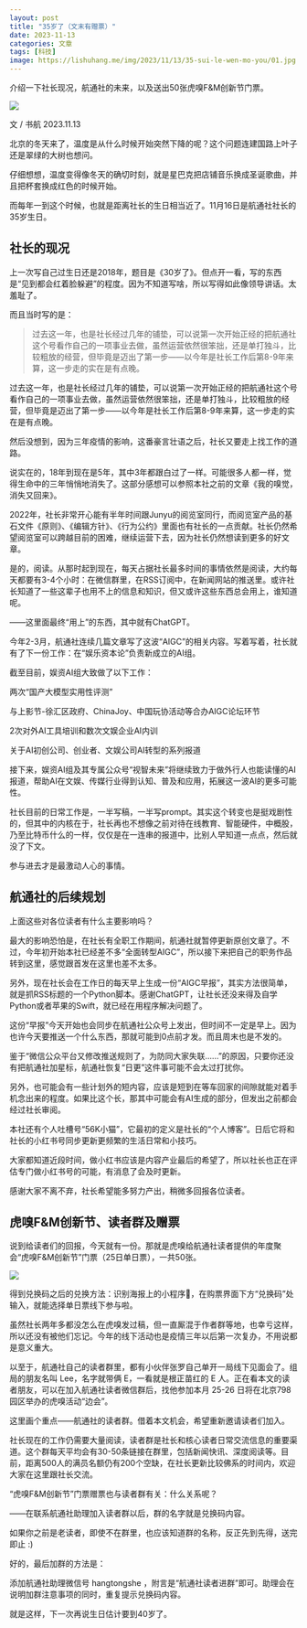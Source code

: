 ```yaml
---
layout: post
title: "35岁了（文末有赠票）"
date: 2023-11-13
categories: 文章
tags: [科技]
image: https://lishuhang.me/img/2023/11/13/35-sui-le-wen-mo-you/01.jpg
---
```


介绍一下社长现况，航通社的未来，以及送出50张虎嗅F&M创新节门票。

![](https://lishuhang.me/img/2023/11/13/35-sui-le-wen-mo-you/01.jpg)

文 / 书航 2023.11.13

北京的冬天来了，温度是从什么时候开始突然下降的呢？这个问题连建国路上叶子还是翠绿的大树也想问。

仔细想想，温度变得像冬天的确切时刻，就是星巴克把店铺音乐换成圣诞歌曲，并且把杯套换成红色的时候开始。

而每年一到这个时候，也就是距离社长的生日相当近了。11月16日是航通社社长的35岁生日。

## 社长的现况

上一次写自己过生日还是2018年，题目是《30岁了》。但点开一看，写的东西是“见到都会红着脸躲避”的程度。因为不知道写啥，所以写得如此像领导讲话。太羞耻了。

而且当时写的是：

> 过去这一年，也是社长经过几年的铺垫，可以说第一次开始正经的把航通社这个号看作自己的一项事业去做，虽然运营依然很笨拙，还是单打独斗，比较粗放的经营，但毕竟是迈出了第一步——以今年是社长工作后第8-9年来算，这一步走的实在是有点晚。

过去这一年，也是社长经过几年的铺垫，可以说第一次开始正经的把航通社这个号看作自己的一项事业去做，虽然运营依然很笨拙，还是单打独斗，比较粗放的经营，但毕竟是迈出了第一步——以今年是社长工作后第8-9年来算，这一步走的实在是有点晚。

然后没想到，因为三年疫情的影响，这番豪言壮语之后，社长又要走上找工作的道路。

说实在的，18年到现在是5年，其中3年都跟白过了一样。可能很多人都一样，觉得生命中的三年悄悄地消失了。这部分感想可以参照本社之前的文章《我的嗅觉，消失又回来》。

2022年，社长非常开心能有半年时间跟Junyu的阅览室同行，而阅览室产品的基石文件《原则》、《编辑方针》、《行为公约》里面也有社长的一点贡献。社长仍然希望阅览室可以跨越目前的困难，继续运营下去，因为社长仍然想读到更多的好文章。

是的，阅读。从那时起到现在，每天占据社长最多时间的事情依然是阅读，大约每天都要有3-4个小时：在微信群里，在RSS订阅中，在新闻网站的推送里。或许社长知道了一些这辈子也用不上的信息和知识，但又或许这些东西总会用上，谁知道呢。

——这里面最终“用上”的东西，其中就有ChatGPT。

今年2-3月，航通社连续几篇文章写了这波“AIGC”的相关内容。写着写着，社长就有了下一份工作：在“娱乐资本论”负责新成立的AI组。

截至目前，娱资AI组大致做了以下工作：

两次“国产大模型实用性评测”

与上影节-徐汇区政府、ChinaJoy、中国玩协活动等合办AIGC论坛环节

2次对外AI工具培训和数次文娱企业AI内训

关于AI初创公司、创业者、文娱公司AI转型的系列报道

接下来，娱资AI组及其专属公众号“视智未来”将继续致力于做外行人也能读懂的AI报道，帮助AI在文娱、传媒行业得到认知、普及和应用，拓展这一波AI的更多可能性。

社长目前的日常工作是，一半写稿，一半写prompt。其实这个转变也是挺戏剧性的，但其中的内核在于，社长再也不想像之前对待在线教育、智能硬件，中概股，乃至比特币什么的一样，仅仅是在一连串的报道中，比别人早知道一点点，然后就没了下文。

参与进去才是最激动人心的事情。

## 航通社的后续规划

上面这些对各位读者有什么主要影响吗？

最大的影响恐怕是，在社长有全职工作期间，航通社就暂停更新原创文章了。不过，今年初开始本社已经差不多“全面转型AIGC”，所以接下来把自己的职务作品转到这里，感觉跟首发在这里也差不太多。

另外，现在社长会在工作日的每天早上生成一份“AIGC早报”，其实方法很简单，就是抓RSS标题的一个Python脚本。感谢ChatGPT，让社长还没来得及自学Python或者苹果的Swift，就已经在用程序解决问题了。

这份“早报”今天开始也会同步在航通社公众号上发出，但时间不一定是早上。因为也许今天要推送一个什么东西，那就可能到0点前才发。而且周末也是不发的。

鉴于“微信公众平台又修改推送规则了，为防同大家失联……”的原因，只要你还没有把航通社加星标，航通社恢复“日更”这件事可能不会太过打扰你。

另外，也可能会有一些计划外的短内容，应该是短到在等车回家的间隙就能对着手机念出来的程度。如果比这个长，那其中可能会有AI生成的部分，但发出之前都会经过社长审阅。

本社还有个人吐槽号“56K小猫”，它最初的定义是社长的“个人博客”。日后它将和社长的小红书号同步更新更频繁的生活日常和小技巧。

大家都知道近段时间，做小红书应该是内容产业最后的希望了，所以社长也正在评估专门做小红书号的可能，有消息了会及时更新。

感谢大家不离不弃，社长希望能多努力产出，稍微多回报各位读者。

## 虎嗅F&M创新节、读者群及赠票

说到给读者们的回报，今天就有一份。那就是虎嗅给航通社读者提供的年度聚会“虎嗅F&M创新节”门票（25日单日票），一共50张。

![](https://lishuhang.me/img/2023/11/13/35-sui-le-wen-mo-you/02.png)

得到兑换码之后的兑换方法：识别海报上的小程序🔗，在购票界面下方“兑换码”处输入，就能选择单日票线下参与啦。

虽然社长两年多都没怎么在虎嗅发过稿，但一直厮混于作者群等地，也幸亏这样，所以还没有被他们忘记。今年的线下活动也是疫情三年以后第一次复办，不用说都是意义重大。

以至于，航通社自己的读者群里，都有小伙伴张罗自己单开一局线下见面会了。组局的朋友名叫 Lee，名字就带俩 E，一看就是根正苗红的 E 人。正在看本文的读者朋友，可以在加入航通社读者微信群后，找他参加本月 25-26 日将在北京798园区举办的虎嗅活动“边会”。

这里画个重点——航通社的读者群。借着本文机会，希望重新邀请读者们加入。

社长现在的工作仍需要大量阅读，读者群是社长和核心读者日常交流信息的重要渠道。这个群每天平均会有30-50条链接在群里，包括新闻快讯、深度阅读等。目前，距离500人的满员名额仍有200个空缺，在社长更新比较佛系的时间内，欢迎大家在这里跟社长交流。

“虎嗅F&M创新节”门票赠票也与读者群有关：什么关系呢？

——在联系航通社助理加入读者群以后，群的名字就是兑换码内容。

如果你之前是老读者，即使不在群里，也应该知道群的名称，反正先到先得，送完即止 :)

好的，最后加群的方法是：

添加航通社助理微信号 hangtongshe ，附言是“航通社读者进群”即可。助理会在说明加群注意事项的同时，重复提示兑换码内容。

就是这样，下一次再说生日估计要到40岁了。